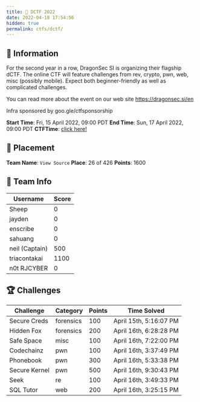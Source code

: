 ```yaml
---
title: 🐲 DCTF 2022
date: 2022-04-18 17:54:56
hidden: true
permalink: ctfs/dctf/
---
```

## 📜 Information

For the second year in a row, DragonSec SI is organizing their flagship dCTF. The online CTF will feature challenges from rev, crypto, pwn, web, misc (possibly mobile). Expect both beginner-friendly as well as complicated challenges.

You can read more about the event on our web site <https://dragonsec.si/en>

Infra sponsored by goo.gle/ctfsponsorship

**Start Time**: Fri, 15 April 2022, 09:00 PDT
**End Time**:  Sun, 17 April 2022, 09:00 PDT
**CTFTime**: [click here!](https://ctftime.org/event/1568)

## 🥇 Placement

**Team Name**: `View Source`
**Place**: 26 of 426
**Points**: 1600

## 👥 Team Info

| Username       | Score |
| -------------- | ----- |
| Sheep          | 0     |
| jayden         | 0     |
| enscribe       | 0     |
| sahuang        | 0     |
| neil (Captain) | 500   |
| triacontakai   | 1100  |
| n0t RJCYBER    | 0     |

## 🏆 Challenges

| Challenge     | Category  | Points | Time Solved            |
| ------------- | --------- | ------ | ---------------------- |
| Secure Creds  | forensics | 100    | April 15th, 5:16:07 PM |
| Hidden Fox    | forensics | 200    | April 16th, 6:28:28 PM |
| Safe Space    | misc      | 100    | April 16th, 7:22:00 PM |
| Codechainz    | pwn       | 100    | April 16th, 3:37:49 PM |
| Phonebook     | pwn       | 300    | April 16th, 5:33:38 PM |
| Secure Kernel | pwn       | 500    | April 16th, 9:30:43 PM |
| Seek          | re        | 100    | April 16th, 3:49:33 PM |
| SQL Tutor     | web       | 200    | April 16th, 3:25:15 PM |
